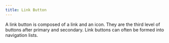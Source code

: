 ```yaml
---
title: Link Button
---
```


A link button is composed of a link and an icon. They are the third level of buttons after primary and secondary. Link buttons can often be formed into navigation lists.

